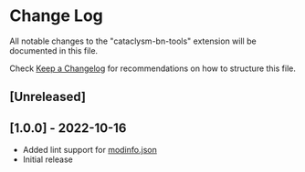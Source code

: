 # Change Log

All notable changes to the "cataclysm-bn-tools" extension will be documented in this file.

Check [Keep a Changelog](http://keepachangelog.com/) for recommendations on how to structure this file.

## [Unreleased]

## [1.0.0] - 2022-10-16

- Added lint support for [modinfo.json][modinfo]
- Initial release

[modinfo]: https://github.com/cataclysmbnteam/Cataclysm-BN/blob/upload/doc/JSON_INFO.md#mod_info
